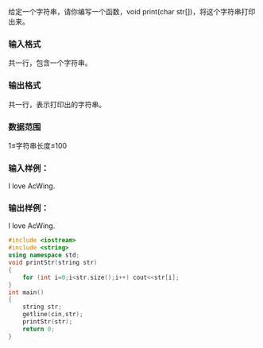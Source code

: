 给定一个字符串，请你编写一个函数，void print(char str[])，将这个字符串打印出来。

### 输入格式
共一行，包含一个字符串。

### 输出格式
共一行，表示打印出的字符串。

### 数据范围
1≤字符串长度≤100
### 输入样例：
I love AcWing.
### 输出样例：
I love AcWing.

```c++
#include <iostream>
#include <string>
using namespace std;
void printStr(string str)
{
    for (int i=0;i<str.size();i++) cout<<str[i];
}
int main()
{
    string str;
    getline(cin,str);
    printStr(str);
    return 0;
}
```
